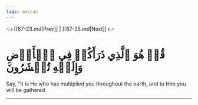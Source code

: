 ```yaml
---
tags: meccan
---
```


👈 [[67-23.md|Prev]] | [[67-25.md|Next]] 👉

# قُلۡ هُوَ ٱلَّذِي ذَرَأَكُمۡ فِي ٱلۡأَرۡضِ وَإِلَيۡهِ تُحۡشَرُونَ

Say, "It is He who has multiplied you throughout the earth, and to Him you will be gathered

---

